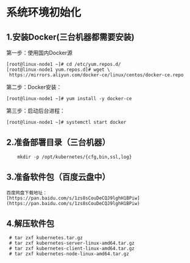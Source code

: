 
# 系统环境初始化

## 1.安装Docker(三台机器都需要安装)

第一步：使用国内Docker源
```
[root@linux-node1 ~]# cd /etc/yum.repos.d/
[root@linux-node1 yum.repos.d]# wget \
 https://mirrors.aliyun.com/docker-ce/linux/centos/docker-ce.repo
 ```

第二步：Docker安装：
```
[root@linux-node1 ~]# yum install -y docker-ce
```

第三步：启动后台进程：
```
[root@linux-node1 ~]# systemctl start docker
```

## 2.准备部署目录（三台机器）
```
    mkdir -p /opt/kubernetes/{cfg,bin,ssl,log}
```

## 3.准备软件包（百度云盘中）
```
百度网盘下载地址：
[https://pan.baidu.com/s/1zs8sCouDeCQJ9lghH1BPiw](https://pan.baidu.com/s/1zs8sCouDeCQJ9lghH1BPiw)
```

## 4.解压软件包
```
 # tar zxf kubernetes.tar.gz 
 # tar zxf kubernetes-server-linux-amd64.tar.gz 
 # tar zxf kubernetes-client-linux-amd64.tar.gz
 # tar zxf kubernetes-node-linux-amd64.tar.gz
```



